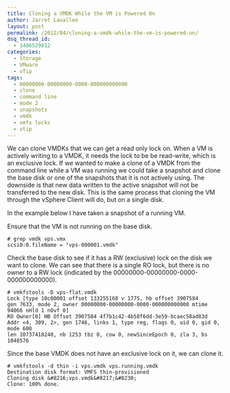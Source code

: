 ```yaml
---
title: Cloning a VMDK While the VM is Powered On
author: Jarret Lavallee
layout: post
permalink: /2012/04/cloning-a-vmdk-while-the-vm-is-powered-on/
dsq_thread_id:
  - 1406529812
categories:
  - Storage
  - VMware
  - vTip
tags:
  - 00000000-00000000-0000-000000000000
  - clone
  - command line
  - mode 2
  - snapshots
  - vmdk
  - vmfs locks
  - vtip
---
```

We can clone VMDKs that we can get a read only lock on. When a VM is actively writing to a VMDK, it needs the lock to be be read-write, which is an exclusive lock. If we wanted to make a clone of a VMDK from the command line while a VM was running we could take a snapshot and clone the base disk or one of the snapshots that it is not actively using. The downside is that new data written to the active snapshot will not be transferred to the new disk. This is the same process that cloning the VM through the vSphere Client will do, but on a single disk.

In the example below I have taken a snapshot of a running VM.

Ensure that the VM is not running on the base disk.

	# grep vmdk vps.vmx  
	scsi0:0.fileName = "vps-000001.vmdk"

Check the base disk to see if it has a RW (exclusive) lock on the disk we want to clone. We can see that there is a single RO lock, but there is no owner to a RW lock (indicated by the 00000000-00000000-0000-000000000000).

	# vmkfstools -D vps-flat.vmdk  
	Lock [type 10c00001 offset 133255168 v 1775, hb offset 3907584  
	gen 7633, mode 2, owner 00000000-00000000-0000-000000000000 mtime 94066 nHld 1 nOvf 0]  
	RO Owner[0] HB Offset 3907584 4f7b1c42-4b58f6dd-3e59-bcaec58ad83d  
	Addr <4, 309, 2>, gen 1746, links 1, type reg, flags 0, uid 0, gid 0, mode 600  
	len 10737418240, nb 1253 tbz 0, cow 0, newSinceEpoch 0, zla 3, bs 1048576

Since the base VMDK does not have an exclusive lock on it, we can clone it.

	# vmkfstools -d thin -i vps.vmdk vps.running.vmdk  
	Destination disk format: VMFS thin-provisioned  
	Cloning disk &#8216;vps.vmdk&#8217;&#8230;  
	Clone: 100% done.  
	

